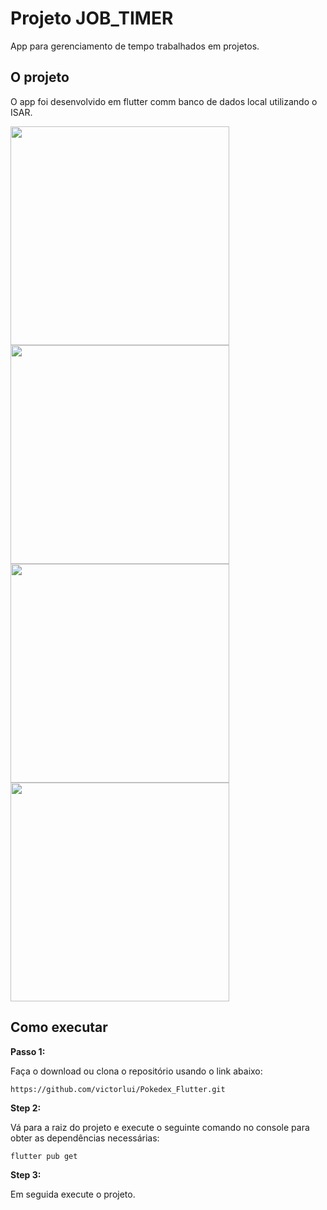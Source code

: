 # Projeto JOB_TIMER

App para gerenciamento de tempo trabalhados em projetos.

## O projeto

O app foi desenvolvido em flutter comm banco de dados local utilizando o ISAR.

<!-- HTML CODE-->
<div>
    <img src="https://github.com/victorlui/Pokedex_Flutter/blob/master/images/2.jpg" width="350" />
    <img src="https://github.com/victorlui/Pokedex_Flutter/blob/master/images/1.jpg" width="350" />
    
</div>

<div>
<img src="https://github.com/victorlui/Pokedex_Flutter/blob/master/images/4.jpg" width="350" />
<img src="https://github.com/victorlui/Pokedex_Flutter/blob/master/images/3.jpg" width="350" />
</div>

## Como executar

**Passo 1:**

Faça o download ou clona o repositório usando o link abaixo:

```
https://github.com/victorlui/Pokedex_Flutter.git
```

**Step 2:**

Vá para a raiz do projeto e execute o seguinte comando no console para obter as dependências necessárias:

```
flutter pub get
```

**Step 3:**

Em seguida execute o projeto.
